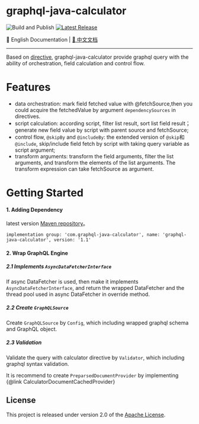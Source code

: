 # graphql-java-calculator

![Build and Publish](https://github.com/dugenkui03/graphql-java-calculator/workflows/Build%20and%20Publish/badge.svg)
[![Latest Release](https://maven-badges.herokuapp.com/maven-central/com.graphql-java-calculator/graphql-java-calculator/badge.svg)](https://maven-badges.herokuapp.com/maven-central/com.graphql-java-calculator/graphql-java-calculator)

📖 English Documentation | [📖 中文文档](README_ZH.md) 

----------------------------------------

Based on [directive](https://spec.graphql.org/draft/#sec-Language.Directives), graphql-java-calculator provide graphql query with the ability of orchestration, field calculation and control flow.


# Features

- data orchestration: mark field fetched value with @fetchSource,then you could acquire the fetchedValue by argument `dependencySources` in directives.
- script calculation: according script, 
filter list result, sort list field result；generate new field value by script with parent source and fetchSource;
- control flow, `@skipBy` and `@includeBy`: the extended version of `@skip`和`@include`, skip/include field fetch by script with taking query variable as script argument;
- transform arguments: transform the field arguments, filter the list arguments, and transform the elements of the list arguments. The transform expression can take fetchSource as argument.


# Getting Started

#### 1. Adding Dependency

latest version [Maven repository](https://mvnrepository.com/artifact/com.graphql-java-calculator/graphql-java-calculator)。

```
implementation group: 'com.graphql-java-calculator', name: 'graphql-java-calculator', version: '1.1'
```

#### 2. Wrap GraphQL Engine

##### 2.1 Implements `AsyncDataFetcherInterface`

If async DataFetcher is used, then make it implements `AsyncDataFetcherInterface`, 
and return the wrapped DataFetcher and the thread pool used in async DataFetcher in override method.


##### 2.2 Create `GraphQLSource`

Create `GraphQLSource` by `Config`, which including wrapped graphql schema and GraphQL object.


##### 2.3 Validation

Validate the query with calculator directive by `Validator`, which including graphql syntax validation.

It is recommend to create `PreparsedDocumentProvider` by implementing {@link CalculatorDocumentCachedProvider}


## License

This project is released under version 2.0 of the [Apache License](https://www.apache.org/licenses/LICENSE-2.0).
